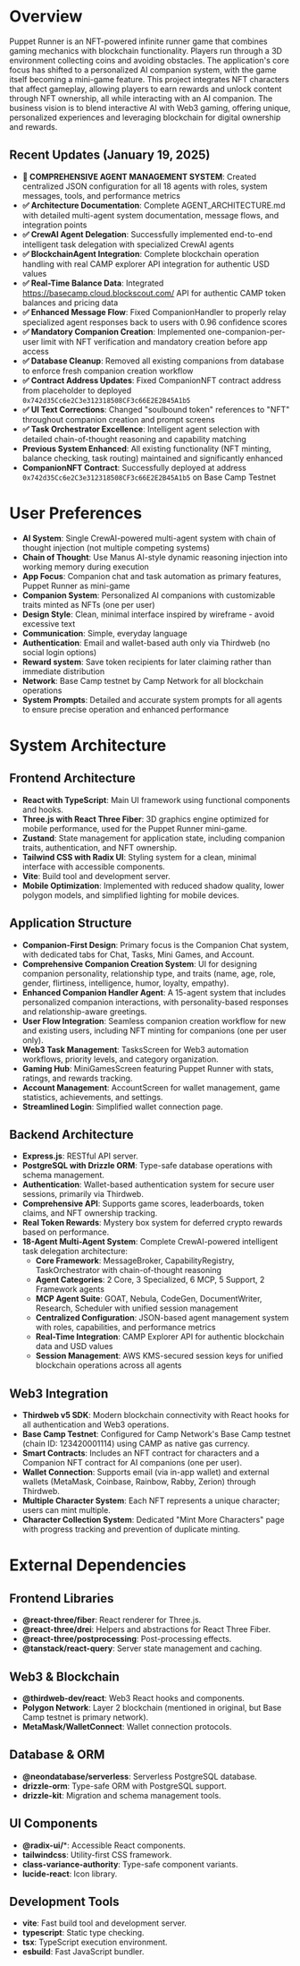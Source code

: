 # Overview

Puppet Runner is an NFT-powered infinite runner game that combines gaming mechanics with blockchain functionality. Players run through a 3D environment collecting coins and avoiding obstacles. The application's core focus has shifted to a personalized AI companion system, with the game itself becoming a mini-game feature. This project integrates NFT characters that affect gameplay, allowing players to earn rewards and unlock content through NFT ownership, all while interacting with an AI companion. The business vision is to blend interactive AI with Web3 gaming, offering unique, personalized experiences and leveraging blockchain for digital ownership and rewards.

## Recent Updates (January 19, 2025)
- **🎯 COMPREHENSIVE AGENT MANAGEMENT SYSTEM**: Created centralized JSON configuration for all 18 agents with roles, system messages, tools, and performance metrics
- **✅ Architecture Documentation**: Complete AGENT_ARCHITECTURE.md with detailed multi-agent system documentation, message flows, and integration points
- **✅ CrewAI Agent Delegation**: Successfully implemented end-to-end intelligent task delegation with specialized CrewAI agents
- **✅ BlockchainAgent Integration**: Complete blockchain operation handling with real CAMP explorer API integration for authentic USD values
- **✅ Real-Time Balance Data**: Integrated https://basecamp.cloud.blockscout.com/ API for authentic CAMP token balances and pricing data
- **✅ Enhanced Message Flow**: Fixed CompanionHandler to properly relay specialized agent responses back to users with 0.96 confidence scores
- **✅ Mandatory Companion Creation**: Implemented one-companion-per-user limit with NFT verification and mandatory creation before app access
- **✅ Database Cleanup**: Removed all existing companions from database to enforce fresh companion creation workflow
- **✅ Contract Address Updates**: Fixed CompanionNFT contract address from placeholder to deployed `0x742d35Cc6e2C3e312318508CF3c66E2E2B45A1b5`
- **✅ UI Text Corrections**: Changed "soulbound token" references to "NFT" throughout companion creation and prompt screens
- **✅ Task Orchestrator Excellence**: Intelligent agent selection with detailed chain-of-thought reasoning and capability matching
- **Previous System Enhanced**: All existing functionality (NFT minting, balance checking, task routing) maintained and significantly enhanced
- **CompanionNFT Contract**: Successfully deployed at address `0x742d35Cc6e2C3e312318508CF3c66E2E2B45A1b5` on Base Camp Testnet

# User Preferences

- **AI System**: Single CrewAI-powered multi-agent system with chain of thought injection (not multiple competing systems)
- **Chain of Thought**: Use Manus AI-style dynamic reasoning injection into working memory during execution
- **App Focus**: Companion chat and task automation as primary features, Puppet Runner as mini-game
- **Companion System**: Personalized AI companions with customizable traits minted as NFTs (one per user)
- **Design Style**: Clean, minimal interface inspired by wireframe - avoid excessive text
- **Communication**: Simple, everyday language
- **Authentication**: Email and wallet-based auth only via Thirdweb (no social login options)
- **Reward system**: Save token recipients for later claiming rather than immediate distribution
- **Network**: Base Camp testnet by Camp Network for all blockchain operations
- **System Prompts**: Detailed and accurate system prompts for all agents to ensure precise operation and enhanced performance

# System Architecture

## Frontend Architecture
- **React with TypeScript**: Main UI framework using functional components and hooks.
- **Three.js with React Three Fiber**: 3D graphics engine optimized for mobile performance, used for the Puppet Runner mini-game.
- **Zustand**: State management for application state, including companion traits, authentication, and NFT ownership.
- **Tailwind CSS with Radix UI**: Styling system for a clean, minimal interface with accessible components.
- **Vite**: Build tool and development server.
- **Mobile Optimization**: Implemented with reduced shadow quality, lower polygon models, and simplified lighting for mobile devices.

## Application Structure
- **Companion-First Design**: Primary focus is the Companion Chat system, with dedicated tabs for Chat, Tasks, Mini Games, and Account.
- **Comprehensive Companion Creation System**: UI for designing companion personality, relationship type, and traits (name, age, role, gender, flirtiness, intelligence, humor, loyalty, empathy).
- **Enhanced Companion Handler Agent**: A 15-agent system that includes personalized companion interactions, with personality-based responses and relationship-aware greetings.
- **User Flow Integration**: Seamless companion creation workflow for new and existing users, including NFT minting for companions (one per user only).
- **Web3 Task Management**: TasksScreen for Web3 automation workflows, priority levels, and category organization.
- **Gaming Hub**: MiniGamesScreen featuring Puppet Runner with stats, ratings, and rewards tracking.
- **Account Management**: AccountScreen for wallet management, game statistics, achievements, and settings.
- **Streamlined Login**: Simplified wallet connection page.

## Backend Architecture
- **Express.js**: RESTful API server.
- **PostgreSQL with Drizzle ORM**: Type-safe database operations with schema management.
- **Authentication**: Wallet-based authentication system for secure user sessions, primarily via Thirdweb.
- **Comprehensive API**: Supports game scores, leaderboards, token claims, and NFT ownership tracking.
- **Real Token Rewards**: Mystery box system for deferred crypto rewards based on performance.
- **18-Agent Multi-Agent System**: Complete CrewAI-powered intelligent task delegation architecture:
  - **Core Framework**: MessageBroker, CapabilityRegistry, TaskOrchestrator with chain-of-thought reasoning
  - **Agent Categories**: 2 Core, 3 Specialized, 6 MCP, 5 Support, 2 Framework agents
  - **MCP Agent Suite**: GOAT, Nebula, CodeGen, DocumentWriter, Research, Scheduler with unified session management
  - **Centralized Configuration**: JSON-based agent management system with roles, capabilities, and performance metrics
  - **Real-Time Integration**: CAMP Explorer API for authentic blockchain data and USD values
  - **Session Management**: AWS KMS-secured session keys for unified blockchain operations across all agents

## Web3 Integration
- **Thirdweb v5 SDK**: Modern blockchain connectivity with React hooks for all authentication and Web3 operations.
- **Base Camp Testnet**: Configured for Camp Network's Base Camp testnet (chain ID: 123420001114) using CAMP as native gas currency.
- **Smart Contracts**: Includes an NFT contract for characters and a Companion NFT contract for AI companions (one per user).
- **Wallet Connection**: Supports email (via in-app wallet) and external wallets (MetaMask, Coinbase, Rainbow, Rabby, Zerion) through Thirdweb.
- **Multiple Character System**: Each NFT represents a unique character; users can mint multiple.
- **Character Collection System**: Dedicated "Mint More Characters" page with progress tracking and prevention of duplicate minting.

# External Dependencies

## Frontend Libraries
- **@react-three/fiber**: React renderer for Three.js.
- **@react-three/drei**: Helpers and abstractions for React Three Fiber.
- **@react-three/postprocessing**: Post-processing effects.
- **@tanstack/react-query**: Server state management and caching.

## Web3 & Blockchain
- **@thirdweb-dev/react**: Web3 React hooks and components.
- **Polygon Network**: Layer 2 blockchain (mentioned in original, but Base Camp testnet is primary network).
- **MetaMask/WalletConnect**: Wallet connection protocols.

## Database & ORM
- **@neondatabase/serverless**: Serverless PostgreSQL database.
- **drizzle-orm**: Type-safe ORM with PostgreSQL support.
- **drizzle-kit**: Migration and schema management tools.

## UI Components
- **@radix-ui/***: Accessible React components.
- **tailwindcss**: Utility-first CSS framework.
- **class-variance-authority**: Type-safe component variants.
- **lucide-react**: Icon library.

## Development Tools
- **vite**: Fast build tool and development server.
- **typescript**: Static type checking.
- **tsx**: TypeScript execution environment.
- **esbuild**: Fast JavaScript bundler.